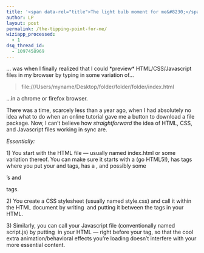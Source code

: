 ```yaml
---
title: '<span data-rel="title">The light bulb moment for me&#8230;</span>'
author: LP
layout: post
permalink: /the-tipping-point-for-me/
wiziapp_processed:
  - 1
dsq_thread_id:
  - 1097458969
---
```

<span data-rel="content">

<p>
  &#8230; was when I finally realized that I could *preview* HTML/CSS/Javascript files in my browser by typing in some variation of&#8230;
</p>

<blockquote>
  <p>
    file:///Users/myname/Desktop/folder/folder/folder/index.html
  </p>
</blockquote>

<p>
  &#8230;in a chrome or firefox browser.
</p>

<p>
  There was a time, scarcely less than a year ago, when I had absolutely no idea what to do when an online tutorial gave me a button to download a file package. Now, I can&#8217;t believe how <em>straightforward</em> the idea of HTML, CSS, and Javascript files working in sync are.
</p>

<p>
  <em>Essentially:</em>
</p>

<p>
  1) You start with the HTML file &#8212; usually named index.html or some variation thereof. You can make sure it starts with a <!doctype html> (go HTML5!), has <head></head> tags where you put your <title></title> and <meta> tags, has a <body>, and possibly some <div>&#8217;s and <p> tags.
</p>

<p>
  2) You create a CSS stylesheet (usually named style.css) and call it within the HTML document by writing <link href=&#8221;style.css&#8221; rel=&#8221;stylesheet&#8221; /> and putting it between the <head></head> tags in your HTML.
</p>

<p>
  3) Similarly, you can call your Javascript file (conventionally named script.js) by putting <script src=&#8221;script.js&#8221;></script> in your HTML &#8212; right before your </body> tag, so that the cool extra animation/behavioral effects you&#8217;re loading doesn&#8217;t interfere with your more essential content.
</p>

<p>
  &nbsp;
</p></span>